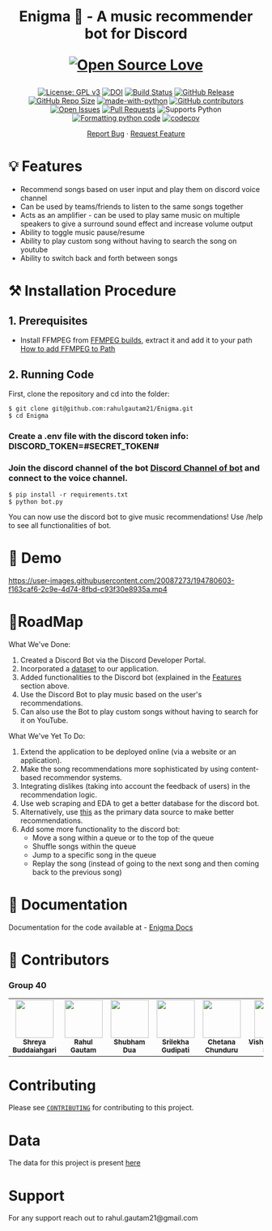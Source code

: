 <h1 align="center">
  Enigma 🤖 - A music recommender bot for Discord
  
 [![Open Source Love](https://badges.frapsoft.com/os/v3/open-source.png?v=103)](https://github.com/ellerbrock/open-source-badges/)
</h1>

<div align="center">

[![License: GPL v3](https://img.shields.io/badge/License-GPLv3-blue.svg)](https://www.gnu.org/licenses/gpl-3.0)
[![DOI](https://zenodo.org/badge/533639670.svg)](https://zenodo.org/badge/latestdoi/533639670)
[![Build Status](https://github.com/rahulgautam21/Enigma/actions/workflows/github-actions-build.yml/badge.svg)](https://github.com/rahulgautam21/Enigma/actions)
[![GitHub Release](https://img.shields.io/github/release/rahulgautam21/Enigma.svg)](https://github.com/rahulgautam21/Enigma/releases)
[![GitHub Repo Size](https://img.shields.io/github/repo-size/rahulgautam21/Enigma.svg)](https://img.shields.io/github/repo-size/rahulgautam21/Enigma.svg)
[![made-with-python](https://img.shields.io/badge/Made%20with-Python-1f425f.svg)](https://www.python.org/)
[![GitHub contributors](https://img.shields.io/github/contributors/rahulgautam21/Enigma)](https://github.com/rahulgautam21/Enigma/graphs/contributors)
[![Open Issues](https://img.shields.io/github/issues/rahulgautam21/Enigma)](https://github.com/rahulgautam21/Enigma/issues)
[![Pull Requests](https://img.shields.io/github/issues-pr/rahulgautam21/Enigma)](https://github.com/rahulgautam21/Enigma/pulls)
![Supports Python](https://img.shields.io/pypi/pyversions/pytest)
[![Formatting python code](https://github.com/rahulgautam21/Enigma/actions/workflows/code-formatter.yml/badge.svg)](https://github.com/rahulgautam21/Enigma/actions/workflows/code-formatter.yml)
[![codecov](https://codecov.io/gh/rahulgautam21/Enigma/branch/main/graph/badge.svg?token=OEPEJ0W8CR)](https://codecov.io/gh/rahulgautam21/Enigma)

</div>

<p align="center">
    <a href="https://github.com/rahulgautam21/Enigma/issues/new/choose">Report Bug</a>
    ·
    <a href="https://github.com/rahulgautam21/Enigma/issues/new/choose">Request Feature</a>
</p>

<h1> 💡 Features </h1>

<div>
<ul>
  <li>Recommend songs based on user input and play them on discord voice channel</li>
  <li>Can be used by teams/friends to listen to the same songs together</li>
  <li>Acts as an amplifier - can be used to play same music on multiple speakers to give a surround sound effect and increase volume output</li>
  <li>Ability to toggle music pause/resume</li>
  <li>Ability to play custom song without having to search the song on youtube</li>
  <li>Ability to switch back and forth between songs</li>
</ul>
</div>
  
  
<h1> ⚒️ Installation Procedure </h1>


## 1. Prerequisites 

  * Install FFMPEG from [FFMPEG builds](https://www.gyan.dev/ffmpeg/builds), extract it and add it to your path [How to add FFMPEG to Path](https://www.thewindowsclub.com/how-to-install-ffmpeg-on-windows-10#:~:text=Add%20FFmpeg%20to%20Windows%20path%20using%20Environment%20variables&text=In%20the%20Environment%20Variables%20window,bin%5C%E2%80%9D%20and%20click%20OK.)

## 2. Running Code

First, clone the repository and cd into the folder:

```
$ git clone git@github.com:rahulgautam21/Enigma.git
$ cd Enigma
```

### Create a .env file with the discord token info: DISCORD_TOKEN=#SECRET_TOKEN#
### Join the discord channel of the bot [Discord Channel of bot](https://discord.com/channels/1017135653315686490/1017135653789646850) and connect to the voice channel.

```
$ pip install -r requirements.txt
$ python bot.py 
```

You can now use the discord bot to give music recommendations! Use /help to see all functionalities of bot.

<h1> 🚀 Demo </h1>


https://user-images.githubusercontent.com/20087273/194780603-f163caf6-2c9e-4d74-8fbd-c93f30e8935a.mp4




<h1>📍RoadMap </h1>

What We've Done:
1. Created a Discord Bot via the Discord Developer Portal.
2. Incorporated a [dataset](https://www.kaggle.com/datasets/leonardopena/top-spotify-songs-from-20102019-by-year) to our application.
3. Added functionalities to the Discord bot (explained in the [Features](https://github.com/rahulgautam21/Enigma/blob/main/README.md) section above.
4. Use the Discord Bot to play music based on the user's recommendations.
5. Can also use the Bot to play custom songs without having to search for it on YouTube.

What We've Yet To Do:
1. Extend the application to be deployed online (via a website or an application).
2. Make the song recommendations more sophisticated by using content-based recommendor systems.
3. Integrating dislikes (taking into account the feedback of users) in the recommendation logic.
4. Use web scraping and EDA to get a better database for the discord bot.
5. Alternatively, use [this](https://www.kaggle.com/datasets/saurabhshahane/music-dataset-1950-to-2019) as the primary data source to make better recommendations.
6. Add some more functionality to the discord bot:
    * Move a song within a queue or to the top of the queue
    * Shuffle songs within the queue
    * Jump to a specific song in the queue
    * Replay the song (instead of going to the next song and then coming back to the previous song)



<h1>📖 Documentation</h1>

Documentation for the code available at - <a href="https://rahulgautam21.github.io/Enigma">Enigma Docs</a>  


<h1> 👥 Contributors <a name="Contributors"></a> </h1>

### Group 40

<table>
  <tr>
    <td align="center"><a href="https://github.com/ShreyaReddy17"><img src="https://avatars.githubusercontent.com/u/39979596?v=4" width="75px;" alt=""/><br /><sub><b>Shreya Buddaiahgari</b></sub></a></td>
    <td align="center"><a href="https://github.com/rahulgautam21"><img src="https://avatars.githubusercontent.com/u/12576405?s=400&v=4" width="75px;" alt=""/><br /><sub><b>Rahul Gautam</b></sub></a><br /></td>
    <td align="center"><a href="https://github.com/Shubhamdua02"><img src="https://avatars.githubusercontent.com/u/67901145?v=4" width="75px;" alt=""/><br /><sub><b>Shubham Dua</b></sub></a><br /></td>
    <td align="center"><a href="https://github.com/srilekha98"><img src="https://avatars.githubusercontent.com/u/20087273?v=4" width="75px;" alt=""/><br /><sub><b>Srilekha Gudipati</b></sub></a><br /></td>
    <td align="center"><a href="https://github.com/chetana-c"><img src="https://avatars.githubusercontent.com/u/57283645?v=4" width="75px;" alt=""/><br /><sub><b>Chetana Chunduru</b></sub></a><br /></td>
    <td align="center"><a href="https://github.com/VishwanathamSarika"><img src="https://avatars.githubusercontent.com/u/39979596?v=4" width="75px;" alt=""/><br /><sub><b>Vishwanatham Sarika</b></sub></a><br /></td>
  </tr>

</table>

<h1> Contributing </h1>

Please see [`CONTRIBUTING`](CONTRIBUTING.md) for contributing to this project.

<h1> Data </h1>

The data for this project is present [here](https://www.kaggle.com/datasets/leonardopena/top-spotify-songs-from-20102019-by-year)

<h1> Support </h1>
For any support reach out to rahul.gautam21@gmail.com
